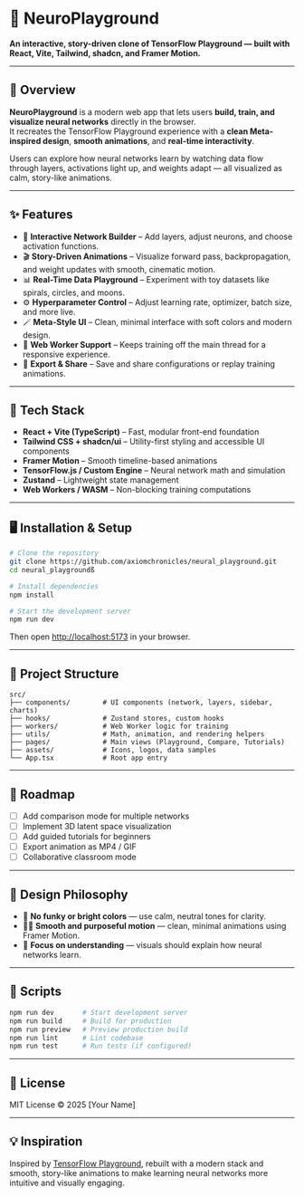 # 🧠 NeuroPlayground  
**An interactive, story-driven clone of TensorFlow Playground — built with React, Vite, Tailwind, shadcn, and Framer Motion.**

---

## 🚀 Overview
**NeuroPlayground** is a modern web app that lets users **build, train, and visualize neural networks** directly in the browser.  
It recreates the TensorFlow Playground experience with a **clean Meta-inspired design**, **smooth animations**, and **real-time interactivity**.

Users can explore how neural networks learn by watching data flow through layers, activations light up, and weights adapt — all visualized as calm, story-like animations.

---

## ✨ Features
- 🧩 **Interactive Network Builder** – Add layers, adjust neurons, and choose activation functions.  
- 🎬 **Story-Driven Animations** – Visualize forward pass, backpropagation, and weight updates with smooth, cinematic motion.  
- 📊 **Real-Time Data Playground** – Experiment with toy datasets like spirals, circles, and moons.  
- ⚙️ **Hyperparameter Control** – Adjust learning rate, optimizer, batch size, and more live.  
- 🪄 **Meta-Style UI** – Clean, minimal interface with soft colors and modern design.  
- 🧵 **Web Worker Support** – Keeps training off the main thread for a responsive experience.  
- 💾 **Export & Share** – Save and share configurations or replay training animations.  

---

## 🧠 Tech Stack
- **React + Vite (TypeScript)** – Fast, modular front-end foundation  
- **Tailwind CSS + shadcn/ui** – Utility-first styling and accessible UI components  
- **Framer Motion** – Smooth timeline-based animations  
- **TensorFlow.js / Custom Engine** – Neural network math and simulation  
- **Zustand** – Lightweight state management  
- **Web Workers / WASM** – Non-blocking training computations  

---

## 🖥️ Installation & Setup
```bash
# Clone the repository
git clone https://github.com/axiomchronicles/neural_playground.git
cd neural_playgroundß

# Install dependencies
npm install

# Start the development server
npm run dev
````

Then open [http://localhost:5173](http://localhost:5173) in your browser.

---

## 🧩 Project Structure

```
src/
├── components/        # UI components (network, layers, sidebar, charts)
├── hooks/             # Zustand stores, custom hooks
├── workers/           # Web Worker logic for training
├── utils/             # Math, animation, and rendering helpers
├── pages/             # Main views (Playground, Compare, Tutorials)
├── assets/            # Icons, logos, data samples
└── App.tsx            # Root app entry
```

---

## 🧪 Roadmap

* [ ] Add comparison mode for multiple networks
* [ ] Implement 3D latent space visualization
* [ ] Add guided tutorials for beginners
* [ ] Export animation as MP4 / GIF
* [ ] Collaborative classroom mode

---

## 🎨 Design Philosophy

* 🩶 **No funky or bright colors** — use calm, neutral tones for clarity.
* 🧘‍♂️ **Smooth and purposeful motion** — clean, minimal animations using Framer Motion.
* 🧩 **Focus on understanding** — visuals should explain how neural networks learn.

---

## 🧰 Scripts

```bash
npm run dev       # Start development server
npm run build     # Build for production
npm run preview   # Preview production build
npm run lint      # Lint codebase
npm run test      # Run tests (if configured)
```

---

## 📜 License

MIT License © 2025 [Your Name]

---

## 💡 Inspiration

Inspired by [TensorFlow Playground](https://playground.tensorflow.org/), rebuilt with a modern stack and smooth, story-like animations to make learning neural networks more intuitive and visually engaging.

```